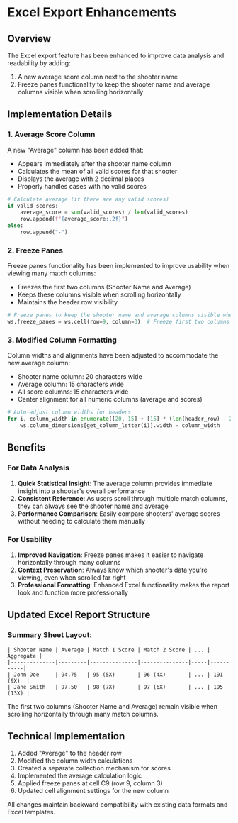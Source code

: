 # Excel Export Enhancements

## Overview

The Excel export feature has been enhanced to improve data analysis and readability by adding:
1. A new average score column next to the shooter name
2. Freeze panes functionality to keep the shooter name and average columns visible when scrolling horizontally

## Implementation Details

### 1. Average Score Column

A new "Average" column has been added that:
- Appears immediately after the shooter name column
- Calculates the mean of all valid scores for that shooter
- Displays the average with 2 decimal places
- Properly handles cases with no valid scores

```python
# Calculate average (if there are any valid scores)
if valid_scores:
    average_score = sum(valid_scores) / len(valid_scores)
    row.append(f"{average_score:.2f}")
else:
    row.append("-")
```

### 2. Freeze Panes

Freeze panes functionality has been implemented to improve usability when viewing many match columns:
- Freezes the first two columns (Shooter Name and Average)
- Keeps these columns visible when scrolling horizontally
- Maintains the header row visibility

```python
# Freeze panes to keep the shooter name and average columns visible when scrolling
ws.freeze_panes = ws.cell(row=9, column=3)  # Freeze first two columns (A and B)
```

### 3. Modified Column Formatting

Column widths and alignments have been adjusted to accommodate the new average column:
- Shooter name column: 20 characters wide
- Average column: 15 characters wide
- All score columns: 15 characters wide
- Center alignment for all numeric columns (average and scores)

```python
# Auto-adjust column widths for headers
for i, column_width in enumerate([20, 15] + [15] * (len(header_row) - 2), 1):
    ws.column_dimensions[get_column_letter(i)].width = column_width
```

## Benefits

### For Data Analysis

1. **Quick Statistical Insight**: The average column provides immediate insight into a shooter's overall performance
2. **Consistent Reference**: As users scroll through multiple match columns, they can always see the shooter name and average
3. **Performance Comparison**: Easily compare shooters' average scores without needing to calculate them manually

### For Usability

1. **Improved Navigation**: Freeze panes makes it easier to navigate horizontally through many columns
2. **Context Preservation**: Always know which shooter's data you're viewing, even when scrolled far right
3. **Professional Formatting**: Enhanced Excel functionality makes the report look and function more professionally

## Updated Excel Report Structure

### Summary Sheet Layout:
```
| Shooter Name | Average | Match 1 Score | Match 2 Score | ... | Aggregate |
|--------------|---------|---------------|---------------|-----|-----------|
| John Doe     | 94.75   | 95 (5X)       | 96 (4X)       | ... | 191 (9X)  |
| Jane Smith   | 97.50   | 98 (7X)       | 97 (6X)       | ... | 195 (13X) |
```

The first two columns (Shooter Name and Average) remain visible when scrolling horizontally through many match columns.

## Technical Implementation

1. Added "Average" to the header row
2. Modified the column width calculations
3. Created a separate collection mechanism for scores
4. Implemented the average calculation logic
5. Applied freeze panes at cell C9 (row 9, column 3)
6. Updated cell alignment settings for the new column

All changes maintain backward compatibility with existing data formats and Excel templates.
